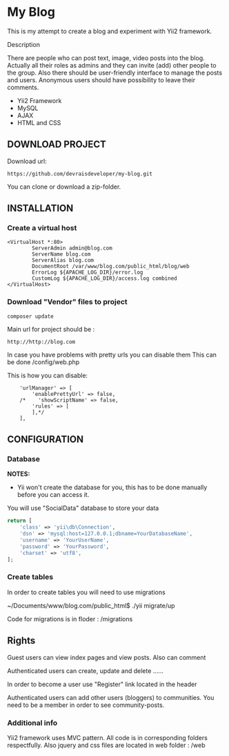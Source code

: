 My Blog
============================

This is my attempt to create a blog and experiment with Yii2 framework.

Description

There are people who can post text, image, video posts into the blog. Actually all their roles as
admins and they can invite (add) other people to the group. Also there should be user-friendly
interface to manage the posts and users. Anonymous users should have possibility to leave their
comments.

- Yii2 Framework
- MySQL
- AJAX
- HTML and CSS

DOWNLOAD PROJECT
-------------------

Download url: 

~~~
https://github.com/devraisdeveloper/my-blog.git
~~~

You can clone or download a zip-folder.


INSTALLATION
------------

### Create a virtual host

```
<VirtualHost *:80>
        ServerAdmin admin@blog.com
        ServerName blog.com
        ServerAlias blog.com
        DocumentRoot /var/www/blog.com/public_html/blog/web
        ErrorLog ${APACHE_LOG_DIR}/error.log
        CustomLog ${APACHE_LOG_DIR}/access.log combined
</VirtualHost>
```


### Download "Vendor" files to project

~~~
composer update
~~~

Main url for project should be :
~~~
http://http://blog.com
~~~

In case you have problems with pretty urls you can disable them
This can be done /config/web.php

This is how you can disable:

        'urlManager' => [
            'enablePrettyUrl' => false,
        /*    'showScriptName' => false,
            'rules' => [
            ],*/
        ],


CONFIGURATION
-------------

### Database

**NOTES:**
- Yii won't create the database for you, this has to be done manually before you can access it.

You will use "SocialData" database to store your data

```php
return [
    'class' => 'yii\db\Connection',
    'dsn' => 'mysql:host=127.0.0.1;dbname=YourDatabaseName',
    'username' => 'YourUserName',
    'password' => 'YourPassword',
    'charset' => 'utf8',
];
```

### Create tables

In order to create tables you will need to use migrations

~/Documents/www/blog.com/public_html$ ./yii migrate/up

Code for migrations is in floder : /migrations


Rights
---------------------

Guest users can view index pages and view posts. Also can comment

Authenticated users can create, update and delete ......

In order to become a user use "Register" link located in the header

Authenticated users can add other users (bloggers) to communities. You need to be a member
in order to see community-posts.

### Additional info 

Yii2 framework uses MVC pattern. All code is in corresponding folders respectfully.
Also jquery and css files are located in web folder : /web
